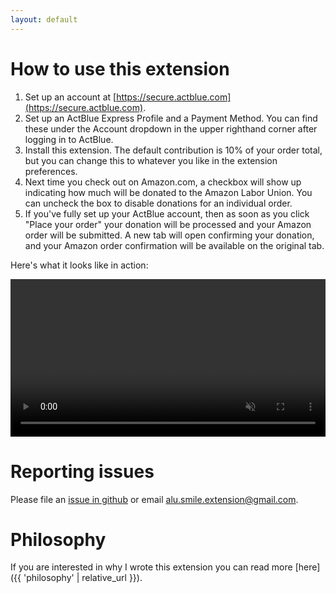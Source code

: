```yaml
---
layout: default
---
```

# How to use this extension

1. Set up an account at [https://secure.actblue.com](https://secure.actblue.com).
2. Set up an ActBlue Express Profile and a Payment Method. You can find these under the Account dropdown in the upper righthand corner after logging in to ActBlue.
3. Install this extension. The default contribution is 10% of your order total, but you can change this to whatever you like in the extension preferences.
4. Next time you check out on Amazon.com, a checkbox will show up indicating how much will be donated to the Amazon Labor Union. You can uncheck the box to disable donations for an individual order.
5. If you've fully set up your ActBlue account, then as soon as you click "Place your order" your donation will be processed and your Amazon order will be submitted. A new tab will open confirming your donation, and your Amazon order confirmation will be available on the original tab.

Here's what it looks like in action:

<video width="100%" controls muted="true">
    <source src="assets/demo.mp4" type="video/mp4">
</video>

# Reporting issues

Please file an [issue in github](https://github.com/dylanfprice/alu-smile/issues/new) or email [alu.smile.extension@gmail.com](mailto:alu.smile.extension@gmail.com).

# Philosophy

If you are interested in why I wrote this extension you can read more [here]({{ 'philosophy' | relative_url }}).
